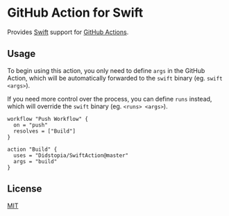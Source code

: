 # GitHub Action for Swift

Provides [Swift](https://swift.org) support for [GitHub Actions](https://github.com/features/actions).

## Usage

To begin using this action, you only need to define `args` in the GitHub Action, which will be automatically forwarded to the `swift` binary (eg. `swift <args>`).

If you need more control over the process, you can define `runs` instead, which will override the `swift` binary (eg. `<runs> <args>`).

```hcl
workflow "Push Workflow" {
  on = "push"
  resolves = ["Build"]
}

action "Build" {
  uses = "Didstopia/SwiftAction@master"
  args = "build"
}
```

## License

[MIT](LICENSE)
